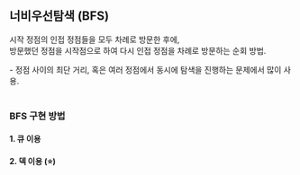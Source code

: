 ## 너비우선탐색 (BFS)
시작 정점의 인접 정점들을 모두 차례로 방문한 후에,  
방문했던 정점을 시작점으로 하여 다시 인접 정점을 차례로 방문하는 순회 방법.  

\- 정점 사이의 최단 거리, 혹은 여러 정점에서 동시에 탐색을 진행하는 문제에서 많이 사용.  
<br>

### BFS 구현 방법
#### 1. 큐 이용  
#### 2. 덱 이용 (⭐)  
